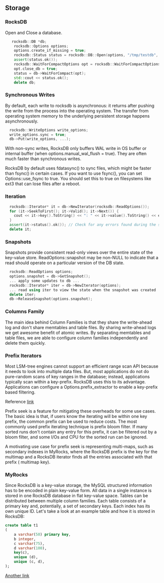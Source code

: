 ## Storage

### RocksDB

Open and Close a database.

```c++
   rocksdb::DB *db;
    rocksdb::Options options;
    options.create_if_missing = true;
    rocksdb::Status status = rocksdb::DB::Open(options, "/tmp/testdb", &db);
    assert(status.ok());
    rocksdb::WaitForCompactOptions opt = rocksdb::WaitForCompactOptions();
    opt.close_db = true;
    status = db->WaitForCompact(opt);
    std::cout << status.ok();
    delete db;
```

### Synchronous Writes

By default, each write to rocksdb is asynchronous: it returns after pushing the write from the process into the
operating system. The transfer from operating system memory to the underlying persistent storage happens asynchronously.

```c++
  rocksdb::WriteOptions write_options;
  write_options.sync = true;
  db->Put(write_options, ...);
```

With non-sync writes, RocksDB only buffers WAL write in OS buffer or internal buffer (when options.manual_wal_flush =
true). They are often much faster than synchronous writes.

RocksDB by default uses fdatasync() to sync files, which might be faster than fsync() in certain cases. If you want to
use fsync(), you can set Options::use_fsync to true. You should set this to true on filesystems like ext3 that can lose
files after a reboot.

### Iteration

```c++
  rocksdb::Iterator* it = db->NewIterator(rocksdb::ReadOptions());
  for (it->SeekToFirst(); it->Valid(); it->Next()) {
    cout << it->key().ToString() << ": " << it->value().ToString() << endl;
  }
  assert(it->status().ok()); // Check for any errors found during the scan
  delete it;
```

### Snapshots

Snapshots provide consistent read-only views over the entire state of the key-value store. ReadOptions::snapshot may be
non-NULL to indicate that a read should operate on a particular version of the DB state.

```c++
  rocksdb::ReadOptions options;
  options.snapshot = db->GetSnapshot();
  ... apply some updates to db ...
  rocksdb::Iterator* iter = db->NewIterator(options);
  ... read using iter to view the state when the snapshot was created ...
  delete iter;
  db->ReleaseSnapshot(options.snapshot);
```

### Columns Family

The main idea behind Column Families is that they share the write-ahead log and don't share memtables and table files.
By sharing write-ahead logs we get awesome benefit of atomic writes. By separating memtables and table files, we are
able to configure column families independently and delete them quickly.

### Prefix Iterators

Most LSM-tree engines cannot support an efficient range scan API because it needs to look into multiple data files. But,
most applications do not do pure-random scans of key ranges in the database; instead, applications typically scan within
a key-prefix. RocksDB uses this to its advantage. Applications can configure a Options.prefix_extractor to enable a
key-prefix based filtering.

Reference [link](https://github.com/facebook/rocksdb/wiki/Prefix-Seek)

Prefix seek is a feature for mitigating these overheads for some use cases. The basic idea is that, if users know the
iterating will be within one key prefix, the common prefix can be used to reduce costs. The most commonly used prefix
iterating technique is prefix bloom filter. If many sorted runs don't contain any entry for this prefix, it can be
filtered out by a bloom filter, and some I/Os and CPU for the sorted run can be ignored.

A motivating use case for prefix seek is representing multi-maps, such as secondary indexes in MyRocks, where the
RocksDB prefix is the key for the multimap and a RocksDB iterator finds all the entries associated with that prefix (
multimap key).

### MyRocks

Since RocksDB is a key-value storage, the MySQL structured information has to be encoded in plain key-value form. All
data in a single instance is stored in one RocksDB database in flat key-value space. Tables can be distributed between
multiple column families. Each table consists of a primary key and, potentially, a set of secondary keys. Each index has
its own unique ID. Let's take a look at an example table and how it is stored in RocksDB:

```sql
create table t1
(
    a varchar(50) primary key,
    b integer,
    c varchar(75),
    d varchar(100),
    key(c),
    unique (d),
    unique (c, d),
);
```

[Another link](https://github.com/facebook/mysql-5.6/wiki/MyRocks-data-dictionary-format)